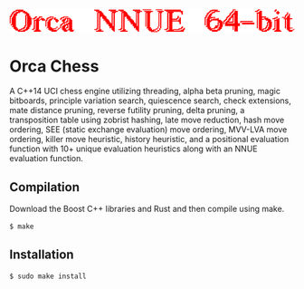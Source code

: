 ![logo banner](https://github.com/BlueCannonBall/Orca/blob/main/banner.png?raw=true)

# Orca Chess
A C++14 UCI chess engine utilizing threading, alpha beta pruning, magic bitboards, principle variation search, quiescence search, check extensions, mate distance pruning, reverse futility pruning, delta pruning, a transposition table using zobrist hashing, late move reduction, hash move ordering, SEE (static exchange evaluation) move ordering, MVV-LVA move ordering, killer move heuristic, history heuristic, and a positional evaluation function with 10+ unique evaluation heuristics along with an NNUE evaluation function.

## Compilation
Download the Boost C++ libraries and Rust and then compile using make.
```
$ make
```

## Installation
```
$ sudo make install
```
